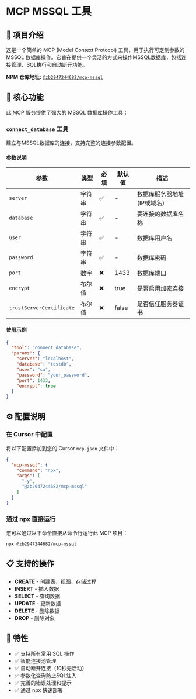 # MCP MSSQL 工具

## 📖 项目介绍

这是一个简单的 MCP (Model Context Protocol) 工具，用于执行可定制参数的 MSSQL 数据库操作。它旨在提供一个灵活的方式来操作MSSQL数据库，包括连接管理、SQL执行和自动断开功能。

**NPM 仓库地址:** [`@zb2947244682/mcp-mssql`](https://www.npmjs.com/package/@zb2947244682/mcp-mssql)

## 🚀 核心功能

此 MCP 服务提供了强大的 MSSQL 数据库操作工具：

### `connect_database` 工具

建立与MSSQL数据库的连接，支持完整的连接参数配置。

#### 参数说明

| 参数 | 类型 | 必填 | 默认值 | 描述 |
|------|------|------|--------|------|
| `server` | 字符串 | ✅ | - | 数据库服务器地址 (IP或域名) |
| `database` | 字符串 | ✅ | - | 要连接的数据库名称 |
| `user` | 字符串 | ✅ | - | 数据库用户名 |
| `password` | 字符串 | ✅ | - | 数据库密码 |
| `port` | 数字 | ❌ | 1433 | 数据库端口 |
| `encrypt` | 布尔值 | ❌ | true | 是否启用加密连接 |
| `trustServerCertificate` | 布尔值 | ❌ | false | 是否信任服务器证书 |

#### 使用示例

```json
{
  "tool": "connect_database",
  "params": {
    "server": "localhost",
    "database": "testdb",
    "user": "sa",
    "password": "your_password",
    "port": 1433,
    "encrypt": true
  }
}
```

## ⚙️ 配置说明

### 在 Cursor 中配置

将以下配置添加到您的 Cursor `mcp.json` 文件中：

```json
{
  "mcp-mssql": {
    "command": "npx",
    "args": [
      "-y",
      "@zb2947244682/mcp-mssql"
    ]
  }
}
```

### 通过 npx 直接运行

您可以通过以下命令直接从命令行运行此 MCP 项目：

```bash
npx @zb2947244682/mcp-mssql
```

## 📋 支持的操作

- **CREATE** - 创建表、视图、存储过程
- **INSERT** - 插入数据
- **SELECT** - 查询数据
- **UPDATE** - 更新数据
- **DELETE** - 删除数据
- **DROP** - 删除对象

## 🔧 特性

- ✅ 支持所有常用 SQL 操作
- ✅ 智能连接池管理
- ✅ 自动断开连接（10秒无活动）
- ✅ 参数化查询防止SQL注入
- ✅ 完善的错误处理和提示
- ✅ 通过 npx 快速部署

